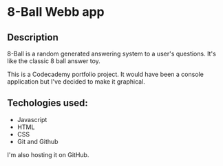 # 8-Ball Webb app

## Description
8-Ball is a random generated answering system to a user's questions. It's like the classic 8 ball answer toy.

This is a Codecademy portfolio project. It would have been a console application but I've decided to make it graphical.

## Techologies used:
* Javascript
* HTML
* CSS
* Git and Github

I'm also hosting it on GitHub.

